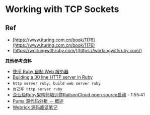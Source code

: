 # Working with TCP Sockets

## Ref

* [https://www.ituring.com.cn/book/1176](https://www.ituring.com.cn/book/1176)
* [https://workingwithruby.com/](https://workingwithruby.com/)


**其他参考资料**


* [使用 Ruby 自制 Web 服务器](https://bivectorfoil.github.io/post/build-your-own-web-server-with-ruby/)
* [Building a 30 line HTTP server in Ruby](https://blog.appsignal.com/2016/11/23/ruby-magic-building-a-30-line-http-server-in-ruby.html)
* `http server ruby`、`build web server ruby`
* `自己写 http server ruby`
* [企业级Ruby架构师培训暨RailsonCloud open source启动](https://www.bilibili.com/video/BV13h411i7DA?spm_id_from=333.999.0.0) - 1:55:41
* [Puma 源代码分析 － 概述](https://ruby-china.org/topics/24378)
* [Webrick 源码阅读笔记](https://ruby-china.org/topics/15102)